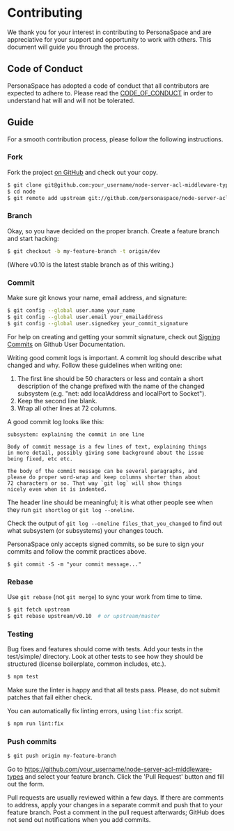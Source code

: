 # Contributing

We thank you for your interest in contributing to PersonaSpace and are appreciative for your support and opportunity to work with others. This document will guide you through the process.

## Code of Conduct

PersonaSpace has adopted a code of conduct that all contributors are expected to adhere to. Please read the [CODE_OF_CONDUCT](https://github.com/personaspace/node-server-acl-middleware-types/blob/master/CODE_OF_CONDUCT.md) in order to understand hat will and will not be tolerated.

## Guide
For a smooth contribution process, please follow the following instructions.

### Fork

Fork the project [on GitHub](https://github.com/personaspace/node-server-acl-middleware-types) and check out
your copy.

```sh
$ git clone git@github.com:your_username/node-server-acl-middleware-types.git
$ cd node
$ git remote add upstream git://github.com/personaspace/node-server-acl-middleware-types.git
```

### Branch

Okay, so you have decided on the proper branch.  Create a feature branch
and start hacking:

```sh
$ git checkout -b my-feature-branch -t origin/dev
```

(Where v0.10 is the latest stable branch as of this writing.)


### Commit

Make sure git knows your name, email address, and signature:

```sh
$ git config --global user.name your_name
$ git config --global user.email your_emailaddress
$ git config --global user.signedkey your_commit_signature
```

For help on creating and getting your sommit signature, check out [Signing Commits](https://help.github.com/articles/signing-commits/) on Github User Documentation.

Writing good commit logs is important.  A commit log should describe what
changed and why.  Follow these guidelines when writing one:

1. The first line should be 50 characters or less and contain a short
   description of the change prefixed with the name of the changed
   subsystem (e.g. "net: add localAddress and localPort to Socket").
2. Keep the second line blank.
3. Wrap all other lines at 72 columns.

A good commit log looks like this:

```
subsystem: explaining the commit in one line

Body of commit message is a few lines of text, explaining things
in more detail, possibly giving some background about the issue
being fixed, etc etc.

The body of the commit message can be several paragraphs, and
please do proper word-wrap and keep columns shorter than about
72 characters or so. That way `git log` will show things
nicely even when it is indented.
```

The header line should be meaningful; it is what other people see when they
run `git shortlog` or `git log --oneline`.

Check the output of `git log --oneline files_that_you_changed` to find out
what subsystem (or subsystems) your changes touch.

PersonaSpace only accepts signed commits, so be sure to sign your commits and follow the commit practices above.

```
$ git commit -S -m "your commit message..."
```

### Rebase

Use `git rebase` (not `git merge`) to sync your work from time to time.

```sh
$ git fetch upstream
$ git rebase upstream/v0.10  # or upstream/master
```


### Testing

Bug fixes and features should come with tests.  Add your tests in the
test/simple/ directory.  Look at other tests to see how they should be
structured (license boilerplate, common includes, etc.).

```sh
$ npm test
```

Make sure the linter is happy and that all tests pass.  Please, do not submit
patches that fail either check.

You can automatically fix linting errors, using `lint:fix` script.
```sh
$ npm run lint:fix
```

### Push commits

```sh
$ git push origin my-feature-branch
```

Go to https://github.com/your_username/node-server-acl-middleware-types and select your feature branch.  Click
the 'Pull Request' button and fill out the form.

Pull requests are usually reviewed within a few days.  If there are comments
to address, apply your changes in a separate commit and push that to your
feature branch.  Post a comment in the pull request afterwards; GitHub does
not send out notifications when you add commits.
